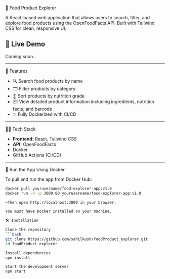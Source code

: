 🍎 Food Product Explorer

A React-based web application that allows users to search, filter, and explore food products using the OpenFoodFacts API. Built with Tailwind CSS for clean, responsive UI.


## 🔗 Live Demo

Coming soon...

-------------------------

 🚀 Features

- 🔍 Search food products by name
- 🗂️ Filter products by category
- ↕️ Sort products by nutrition grade
- 📦 View detailed product information including ingredients, nutrition facts, and barcode
- 💥 Fully Dockerized with CI/CD

-------------------------

 🧑‍💻 Tech Stack

- **Frontend:** React, Tailwind CSS
- **API:** OpenFoodFacts
- Docker
- GitHub Actions (CI/CD)

-------------------------
🐳 Run the App Using Docker

To pull and run the app from Docker Hub:

```bash
docker pull yourusername/food-explorer-app:v1.0
docker run -d -p 3000:80 yourusername/food-explorer-app:v1.0

~Then open http://localhost:3000 in your browser.

You must have Docker installed on your machine.

🛠️ Installation

Clone the repository
```bash
git clone https://github.com/sahilkush/foodProduct_explorer.git
cd foodProduct_explorer

Install dependencies
npm install

Start the development server
npm start
